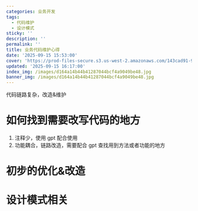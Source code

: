 ```yaml
---
categories: 业务开发
tags:
  - 代码维护
  - 设计模式
sticky: ''
description: ''
permalink: ''
title: 业务代码维护心得
date: '2025-09-15 15:53:00'
cover: 'https://prod-files-secure.s3.us-west-2.amazonaws.com/143cad91-961b-48b0-82dc-78fbb6eb5abe/9ec24cc6-bb37-4769-af13-e0541baa63f1/wallhaven-218wwx.jpg?X-Amz-Algorithm=AWS4-HMAC-SHA256&X-Amz-Content-Sha256=UNSIGNED-PAYLOAD&X-Amz-Credential=ASIAZI2LB466RI6LYSRH%2F20250920%2Fus-west-2%2Fs3%2Faws4_request&X-Amz-Date=20250920T090042Z&X-Amz-Expires=3600&X-Amz-Security-Token=IQoJb3JpZ2luX2VjEG8aCXVzLXdlc3QtMiJHMEUCIQC6K1Ro1vDSuygUoO7X5MyFnkBlGjC%2BiejLqDZkvgziGwIgZ1nt3CBc7hxq7XObQuRpUstLs%2FdR6joNdwlPDYpcmj4qiAQI6P%2F%2F%2F%2F%2F%2F%2F%2F%2F%2FARAAGgw2Mzc0MjMxODM4MDUiDNkfgqIfbw4Y5SnghSrcAytzTlqVeC2aftb8Dlq4bchtrhgQMEPr7km20LMWinkhgu1SRE7XgUqNCEHSjZw9D5%2BRNSzieLYaSnqnrvMebTvvk3438UaT4Xlfo6QLGJcurXlMjXTAugCpimpfGpHWPA3%2BK716fDn0VkpwkG4sHQLiBUkvlWyJCKEnl%2BfaIO480z7JOLCHa%2B2oAxSin8Y4scnT6Ir%2BaNEoBbBRcbkoHjBrEOLo0SBs8L4FxU898vhoeFfUAwDJL012XzSOZh7YS6EvNgxiOsSuIzeEbtauQMlPQIlxuTxdDyB7vsWnJadKwyJuIwfzg3FXLbuvyUGA1wA5oSbLHaAxZakgxTPZ5OUx%2B93NgrpxOmuYs9Asn%2BbeseXfullSdjxhw%2FHx0mcVsexP1ph9NXqBZA8kncQC2Leybj9%2F1S57bboUurSVD9%2FJDz8NhiKHk5MlvYygby0gimur89z3OQZteW%2B9ishAqc2ju9o%2FPDOeW9QNSwMucf0kfD1TfSdUFcIcdC7sIcnfa9hfOmXOAGvFek%2FvmMw1RLvyUDlYhWDg9Ql67iP0f21TrdzVc0QWgDVGvXKIT4hN4hHGwOhGd2vWCD9H8PWgny5X6U%2Bf6h9xwQDfhocdEOZDpqk76D2ZHYNaROWuMK%2BkucYGOqUB%2FlafnS1aCRWsWrx18KShbgICG0ikB%2B7SkJilN5r6Otlz%2FJ%2BtsOFIk%2Fn76H0mtCpxGSar%2Fv10NdE8ptyF%2BHsoIXCEsr24nYxcCH2OPNUQq%2Bf351tJMSZB54jtcknOhMQHwXJE99EL38v2AGq3PG9YNyUvj0gt8HDansK2%2BzuL0iJSmbAOLLwJL2irYdsxw4QTiyciwgE7jD%2FS4d5hUOoogYG8S8cG&X-Amz-Signature=138df1a85e2ad86db08458d5068330cf22318dad807ed452f61379407607102a&X-Amz-SignedHeaders=host&x-amz-checksum-mode=ENABLED&x-id=GetObject'
updated: '2025-09-15 16:17:00'
index_img: /images/d164a14b44b41287044bcf4a9049be48.jpg
banner_img: /images/d164a14b44b41287044bcf4a9049be48.jpg
---
```


代码链路复杂，改造&维护


# 如何找到需要改写代码的地方

1. 注释少，使用 gpt 配合使用
2. 功能耦合，链路改造，需要配合 gpt 查找用到方法或者功能的地方

# 初步的优化&改造


# 设计模式相关

